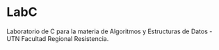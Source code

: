 # LabC
Laboratorio de C para la materia de Algoritmos y Estructuras de Datos - UTN Facultad Regional Resistencia.
